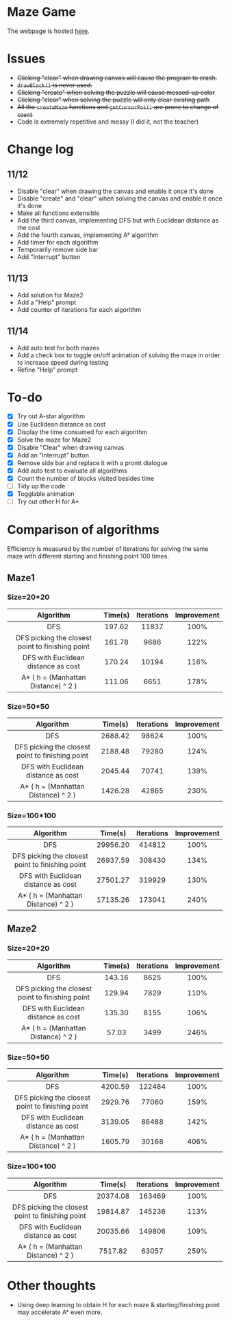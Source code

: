# Maze Game
The webpage is hosted [here](https://gun9nir.github.io/Maze-Game/).

# Issues
- ~~Clicking "clear" when drawing canvas will cause the program to crash.~~
- ~~`drawBlock()` is never used.~~
- ~~Clicking "create" when solving the puzzle will cause messed-up color~~
- ~~Clicking "clear" when solving the puzzle will only clear existing path~~
- ~~All the `createMaze` functions and `getCursorPos()` are prone to change of `count`~~
- Code is extremely repetitive and messy (I did it, not the teacher)

# Change log
## 11/12
- Disable "clear" when drawing the canvas and enable it once it's done
- Disable "create" and "clear" when solving the canvas and enable it once it's done 
- Make all functions extensible
- Add the third canvas, implementing DFS but with Euclidean distance as the cost
- Add the fourth canvas, implementing A* algorithm
- Add timer for each algorithm
- Temporarily remove side bar
- Add "Interrupt" button

## 11/13
- Add solution for Maze2
- Add a "Help" prompt
- Add counter of iterations for each algorithm

## 11/14
- Add auto test for both mazes
- Add a check box to toggle on/off animation of solving the maze in order to increase speed during testing
- Refine "Help" prompt

# To-do
- [x] Try out A-star algorithm
- [x] Use Euclidean distance as cost
- [x] Display the time consumed for each algorithm
- [x] Solve the maze for Maze2
- [x] Disable "Clear" when drawing canvas
- [x] Add an "Interrupt" button
- [x] Remove side bar and replace it with a promt dialogue
- [x] Add auto test to evaluate all algorithms
- [x] Count the number of blocks visited besides time
- [ ] Tidy up the code
- [x] Togglable animation
- [ ] Try out other H for A*

# Comparison of algorithms
Efficiency is measured by the number of iterations for solving the same maze with different starting and finishing point 100 times.

## Maze1
### Size=20*20
Algorithm|Time(s)| Iterations|Improvement
:---:|:---:|:---:|:---:
DFS|197.62|11837| 100%
DFS picking the closest point to finishing point|161.78|9686| 122%
DFS with Euclidean distance as cost|170.24|10194| 116%
A* ( h = (Manhattan Distance) ^ 2 )|111.06|6651| 178%

### Size=50*50
Algorithm|Time(s)| Iterations|Improvement
:---:|:---:|:---:|:---:
DFS|2688.42|98624| 100%
DFS picking the closest point to finishing point|2188.48|79280|124% 
DFS with Euclidean distance as cost|2045.44|70741| 139%
A* ( h = (Manhattan Distance) ^ 2 )|1426.28|42865| 230%

### Size=100*100
Algorithm|Time(s)| Iterations|Improvement
:---:|:---:|:---:|:---:
DFS|29956.20|414812| 100%
DFS picking the closest point to finishing point|26937.59|308430| 134%
DFS with Euclidean distance as cost|27501.27|319929| 130%
A* ( h = (Manhattan Distance) ^ 2 )|17135.26|173041| 240%

## Maze2
### Size=20*20
Algorithm|Time(s)| Iterations|Improvement
:---:|:---:|:---:|:---:
DFS|143.16|8625| 100%
DFS picking the closest point to finishing point|129.94|7829|110%
DFS with Euclidean distance as cost|135.30|8155|106% 
A* ( h = (Manhattan Distance) ^ 2 )|57.03|3499| 246%

### Size=50*50
Algorithm|Time(s)| Iterations|Improvement
:---:|:---:|:---:|:---:
DFS|4200.59|122484| 100%
DFS picking the closest point to finishing point|2929.76|77060|159%
DFS with Euclidean distance as cost|3139.05|86488|142%
A* ( h = (Manhattan Distance) ^ 2 )|1605.79|30168|406%

### Size=100*100
Algorithm|Time(s)| Iterations|Improvement
:---:|:---:|:---:|:---:
DFS|20374.08|163469| 100%
DFS picking the closest point to finishing point|19814.87|145236|113%
DFS with Euclidean distance as cost|20035.66|149806|109%
A* ( h = (Manhattan Distance) ^ 2 )|7517.82|63057|259%

# Other thoughts
- Using deep learning to obtain H for each maze & starting/finishing point may accelerate A* even more.